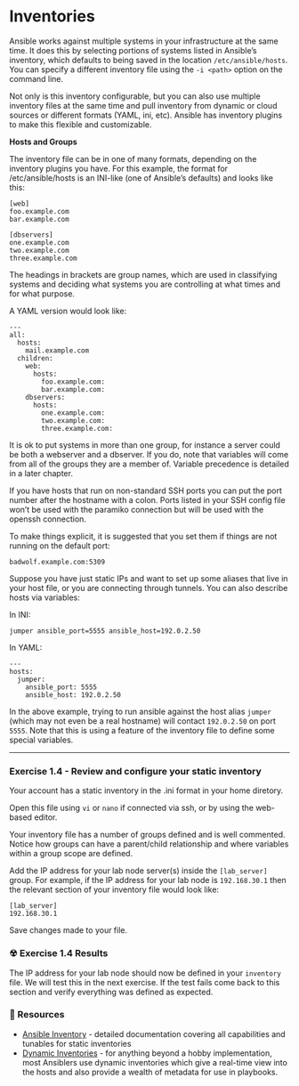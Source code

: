 # Inventories

Ansible works against multiple systems in your infrastructure at the same time. It does this by 
selecting portions of systems listed in Ansible’s inventory, which defaults to being saved in 
the location `/etc/ansible/hosts`. You can specify a different inventory file using the 
`-i <path>` option on the command line.

Not only is this inventory configurable, but you can also use multiple inventory files at the same 
time and pull inventory from dynamic or cloud sources or different formats (YAML, ini, etc).
Ansible has inventory plugins to make this flexible and customizable.

**Hosts and Groups**

The inventory file can be in one of many formats, depending on the inventory plugins you have. 
For this example, the format for /etc/ansible/hosts is an INI-like (one of Ansible’s defaults) 
and looks like this:

```
[web]
foo.example.com
bar.example.com
 
[dbservers]
one.example.com
two.example.com
three.example.com
```

The headings in brackets are group names, which are used in classifying systems and deciding what 
systems you are controlling at what times and for what purpose.

A YAML version would look like:

```
---
all:
  hosts:
    mail.example.com
  children:
    web:
      hosts:
        foo.example.com:
        bar.example.com:
    dbservers:
      hosts:
        one.example.com:
        two.example.com:
        three.example.com:
```
 
It is ok to put systems in more than one group, for instance a server could be both a webserver and a 
dbserver. If you do, note that variables will come from all of the groups they are a member of. Variable 
precedence is detailed in a later chapter.

If you have hosts that run on non-standard SSH ports you can put the port number after the hostname with 
a colon. Ports listed in your SSH config file won’t be used with the paramiko connection but will be used with 
the openssh connection.

To make things explicit, it is suggested that you set them if things are not running on the default port:

```
badwolf.example.com:5309
```
 
Suppose you have just static IPs and want to set up some aliases that live in your host file, or you are 
connecting through tunnels. You can also describe hosts via variables:

In INI:

```
jumper ansible_port=5555 ansible_host=192.0.2.50
``` 

In YAML:

```
---
hosts:
  jumper:
    ansible_port: 5555
    ansible_host: 192.0.2.50
```

In the above example, trying to run ansible against the host alias `jumper` (which may not even be a real hostname) 
will contact `192.0.2.50` on port `5555`. Note that this is using a feature of the inventory file to define some 
special variables.


<hr>

###  Exercise 1.4 - Review and configure your static inventory

Your account has a static inventory in the .ini format in your home diretory.

Open this file using `vi` or `nano` if connected via ssh, or by using the web-based editor.

Your inventory file has a number of groups defined and is well commented.  Notice how groups can have a 
parent/child relationship and where variables within a group scope are defined.

Add the IP address for your lab node server(s) inside the `[lab_server]` group.  For example, if the IP address
for your lab node is `192.168.30.1` then the relevant section of your inventory file would look like:

```
[lab_server]
192.168.30.1
```

Save changes made to your file.

### ☢ Exercise 1.4 Results

The IP address for your lab node should now be defined in your `inventory` file.
We will test this in the next exercise.  If the test fails come back to this section and verify everything
was defined as expected.


### 📗 Resources

 - [Ansible Inventory](http://docs.ansible.com/ansible/latest/intro_inventory.html) - detailed documentation
   covering all capabilities and tunables for static inventories
 - [Dynamic Inventories](http://docs.ansible.com/ansible/latest/intro_dynamic_inventory.html) - for anything
   beyond a hobby implementation, most Ansiblers use dynamic inventories which give a real-time view into the
   hosts and also provide a wealth of metadata for use in playbooks.

